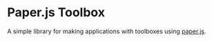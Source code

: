 # Paper.js Toolbox

A simple library for making applications with toolboxes using [paper.js](https://github.com/paperjs/paper.js).
